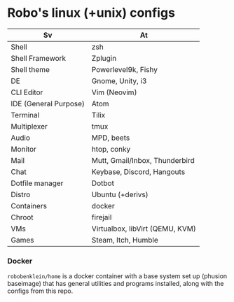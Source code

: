 
# Robo's linux (+unix) configs

| Sv | At |
|-|-|
| Shell | zsh |
| Shell Framework | Zplugin |
| Shell theme | Powerlevel9k, Fishy |
| DE | Gnome, Unity, i3 |
| CLI Editor | Vim (Neovim) |
| IDE (General Purpose) | Atom |
| Terminal | Tilix |
| Multiplexer | tmux |
| Audio | MPD, beets |
| Monitor | htop, conky |
| Mail | Mutt, Gmail/Inbox, Thunderbird |
| Chat | Keybase, Discord, Hangouts |
| Dotfile manager | Dotbot |
| Distro | Ubuntu (+derivs) |
| Containers | docker |
| Chroot | firejail |
| VMs | Virtualbox, libVirt (QEMU, KVM)  |
| Games | Steam, Itch, Humble |

### Docker

`robobenklein/home` is a docker container with a base system set up (phusion baseimage) that has general utilities and programs installed, along with the configs from this repo.

